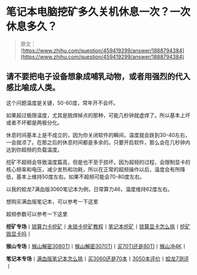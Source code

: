 <!--yml
category: 挖矿
date: 2022-06-26 00:00:00
-->

# 笔记本电脑挖矿多久关机休息一次？一次休息多久？

> 原文：[https://www.zhihu.com/question/459419299/answer/1888794384](https://www.zhihu.com/question/459419299/answer/1888794384)

 ## 请不要把电子设备想象成哺乳动物，或者用强烈的代入感比喻成人类。

这个问题温度是关键，50-60度，常年开不会坏。

如果超过极限温度，尤其是脱焊掉点的那种，可能几秒钟就虚焊了。所以基本上坏或者不坏都是两极分化。

休息时间基本上是不成立的，因为你关闭软件的瞬间，温度就会跌到30-40左右，一会就凉了。在那之后的休息时间都是多余的。只要开启软件，那么会在几秒钟内达到你超频的负载温度。

挖矿不超频会导致温度篇高，但是也不至于损坏。因为超频的过程，会限制显卡的核心频率和电压，减少发热和功耗，所以在正常的超频操作以后，温度会有所降低，基本上维持50度左右。如果不超频可能会70-80度左右。

以我的蛟龙7满血版3060笔记本为例，日常算力46，温度维持62度左右。

想购买满血版笔记本，可以参考一下这里

[](https://zhuanlan.zhihu.com/p/374748213)

超频参数可以参考一下这里

[](https://zhuanlan.zhihu.com/p/355955385)

**挖矿专场**丨[锁算力卡挖矿](https://zhuanlan.zhihu.com/p/399409039)丨[未锁卡挖矿教程](https://zhuanlan.zhihu.com/p/355955385)丨[笔记本挖矿](https://zhuanlan.zhihu.com/p/360451565)丨[锁算显卡怎么挑](https://zhuanlan.zhihu.com/p/374342633)丨[挖矿毁显卡吗](https://zhuanlan.zhihu.com/p/358944242)丨

**猴山专场**丨[猴山解密3080TI](https://zhuanlan.zhihu.com/p/379179943)丨[猴山解密3070TI](https://zhuanlan.zhihu.com/p/379428935)丨[买70TI还是80TI](https://zhuanlan.zhihu.com/p/379846007)丨[猴山冲4K](https://zhuanlan.zhihu.com/p/380129626)丨

**笔记本专场**丨[满血版笔记本怎么挑](https://zhuanlan.zhihu.com/p/374748213)丨[买3060还是70本](https://www.zhihu.com/question/447817962/answer/1909204347)丨[3050本评价](https://www.zhihu.com/question/462045112/answer/1913547325)丨[蛟龙7测评](https://zhuanlan.zhihu.com/p/369226521)丨